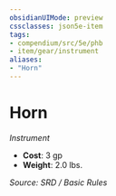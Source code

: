 ```yaml
---
obsidianUIMode: preview
cssclasses: json5e-item
tags:
- compendium/src/5e/phb
- item/gear/instrument
aliases: 
- "Horn"
---
```

# Horn
*Instrument*  

- **Cost**: 3 gp
- **Weight**: 2.0 lbs.

*Source: SRD / Basic Rules*